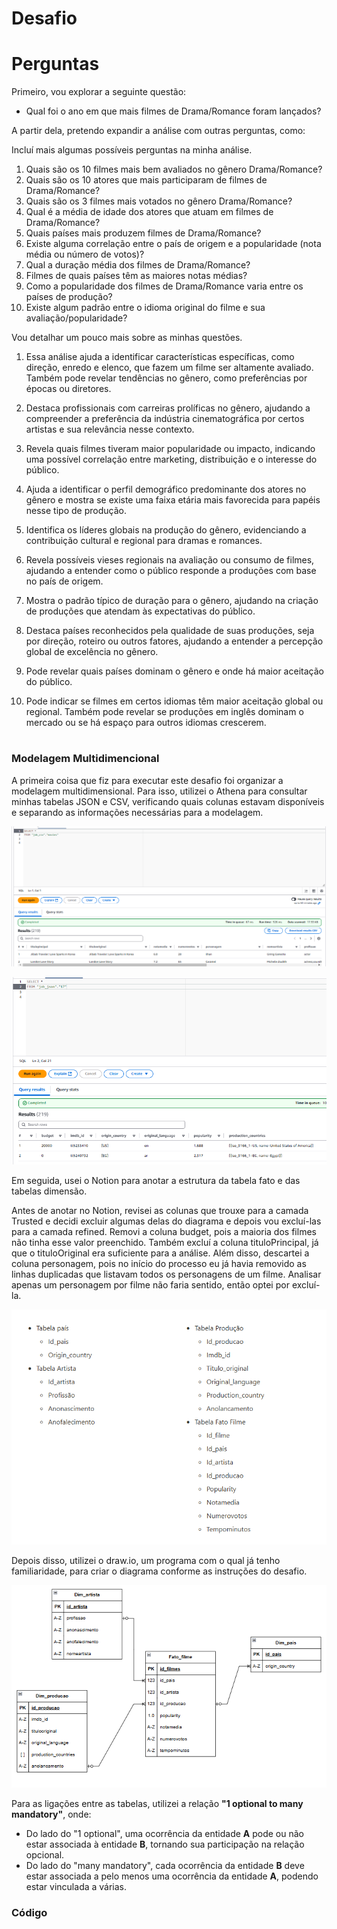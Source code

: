 # Desafio 

# Perguntas

Primeiro, vou explorar a seguinte questão:

* Qual foi o ano em que mais filmes de Drama/Romance foram lançados?

A partir dela, pretendo expandir a análise com outras perguntas, como:

Incluí mais algumas possíveis perguntas na minha análise.

1. Quais são os 10 filmes mais bem avaliados no gênero Drama/Romance?
2. Quais são os 10 atores que mais participaram de filmes de Drama/Romance?
3. Quais são os 3 filmes mais votados no gênero Drama/Romance?
4. Qual é a média de idade dos atores que atuam em filmes de Drama/Romance?
5. Quais países mais produzem filmes de Drama/Romance?
6. Existe alguma correlação entre o país de origem e a popularidade (nota média ou número de votos)?
7. Qual a duração média dos filmes de Drama/Romance?
8. Filmes de quais países têm as maiores notas médias?
9. Como a popularidade dos filmes de Drama/Romance varia entre os países de produção?
10. Existe algum padrão entre o idioma original do filme e sua avaliação/popularidade?

Vou detalhar um pouco mais sobre as minhas questões.
1. Essa análise ajuda a identificar características específicas, como direção, enredo e elenco, que fazem um filme ser altamente avaliado. Também pode revelar tendências no gênero, como preferências por épocas ou diretores.

2. Destaca profissionais com carreiras prolíficas no gênero, ajudando a compreender a preferência da indústria cinematográfica por certos artistas e sua relevância nesse contexto.

3. Revela quais filmes tiveram maior popularidade ou impacto, indicando uma possível correlação entre marketing, distribuição e o interesse do público.

4. Ajuda a identificar o perfil demográfico predominante dos atores no gênero e mostra se existe uma faixa etária mais favorecida para papéis nesse tipo de produção.

5. Identifica os líderes globais na produção do gênero, evidenciando a contribuição cultural e regional para dramas e romances.

6. Revela possíveis vieses regionais na avaliação ou consumo de filmes, ajudando a entender como o público responde a produções com base no país de origem.

7. Mostra o padrão típico de duração para o gênero, ajudando na criação de produções que atendam às expectativas do público.

8. Destaca países reconhecidos pela qualidade de suas produções, seja por direção, roteiro ou outros fatores, ajudando a entender a percepção global de excelência no gênero.

9. Pode revelar quais países dominam o gênero e onde há maior aceitação do público.

10. Pode indicar se filmes em certos idiomas têm maior aceitação global ou regional. Também pode revelar se produções em inglês dominam o mercado ou se há espaço para outros idiomas crescerem.

#
### Modelagem Multidimencional
A primeira coisa que fiz para executar este desafio foi organizar a modelagem multidimensional. Para isso, utilizei o Athena para consultar minhas tabelas JSON e CSV, verificando quais colunas estavam disponíveis e separando as informações necessárias para a modelagem. 

![evidencia1](../Evidencias/evidencia1.png)

![evidencia2](../Evidencias/evidencia2.png)

Em seguida, usei o Notion para anotar a estrutura da tabela fato e das tabelas dimensão.

Antes de anotar no Notion, revisei as colunas que trouxe para a camada Trusted e decidi excluir algumas delas do diagrama e depois vou excluí-las para a camada refined. Removi a coluna budget, pois a maioria dos filmes não tinha esse valor preenchido. Também excluí a coluna tituloPrincipal, já que o tituloOriginal era suficiente para a análise. Além disso, descartei a coluna personagem, pois no início do processo eu já havia removido as linhas duplicadas que listavam todos os personagens de um filme. Analisar apenas um personagem por filme não faria sentido, então optei por excluí-la.

![evidencia3](../Evidencias/evidencia3.png)

Depois disso, utilizei o draw.io, um programa com o qual já tenho familiaridade, para criar o diagrama conforme as instruções do desafio.

![evidencia4](../Evidencias/evidencia4.png)

Para as ligações entre as tabelas, utilizei a relação __"1 optional to many mandatory"__, onde:

* Do lado do "1 optional", uma ocorrência da entidade __A__ pode ou não estar associada à entidade __B__, tornando sua participação na relação opcional.
* Do lado do "many mandatory", cada ocorrência da entidade __B__ deve estar associada a pelo menos uma ocorrência da entidade __A__, podendo estar vinculada a várias.

### Código

